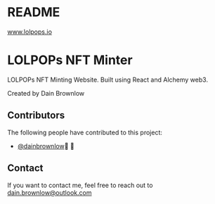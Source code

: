 # README

www.lolpops.io

# LOLPOPs NFT Minter

LOLPOPs NFT Minting Website. Built using React and Alchemy web3.

Created by Dain Brownlow

## Contributors

The following people have contributed to this project:

- [@dainbrownlow](https://github.com/dainbrownlow08)📖 🐛

## Contact

If you want to contact me, feel free to reach out to <dain.brownlow@outlook.com>
